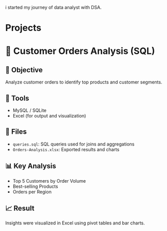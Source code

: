 i started my journey of data analyst with DSA.

# Projects

# 🧾 Customer Orders Analysis (SQL)

## 📌 Objective
Analyze customer orders to identify top products and customer segments.

## 🔧 Tools
- MySQL / SQLite
- Excel (for output and visualization)

## 📂 Files
- `queries.sql`: SQL queries used for joins and aggregations
- `Orders-Analysis.xlsx`: Exported results and charts

## 📊 Key Analysis
- Top 5 Customers by Order Volume
- Best-selling Products
- Orders per Region

## 📈 Result
Insights were visualized in Excel using pivot tables and bar charts.
